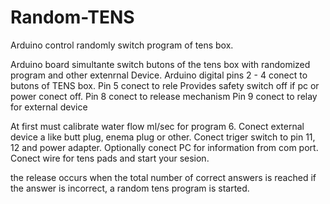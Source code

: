 # Random-TENS
Arduino control randomly switch program of tens box.

Arduino board simultante switch butons of the tens box with randomized program and other extenrnal Device.
Arduino digital pins 2 - 4 conect to butons of TENS box.
Pin 5 conect to rele Provides safety switch off if pc or power conect off.
Pin 8 conect to release mechanism
Pin 9 conect to relay for external device 

At first must calibrate water flow ml/sec for program 6.
Conect external device a like butt plug, enema plug or other.
Conect triger switch to pin 11, 12 and power adapter.
Optionally conect PC for information from com port.
Conect wire for tens pads and start your sesion.

the release occurs when the total number of correct answers is reached
if the answer is incorrect, a random tens program is started.
